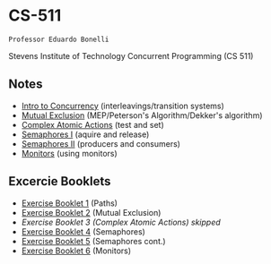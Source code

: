# CS-511

`Professor Eduardo Bonelli`

Stevens Institute of Technology Concurrent Programming (CS 511) 

## Notes

- [Intro to Concurrency](/notes/01_intro.md) (interleavings/transition systems)
- [Mutual Exclusion](/notes/02_mutual-exclusion.md) (MEP/Peterson's Algorithm/Dekker's algorithm)
- [Complex Atomic Actions](/notes/03_complex-atomic-options.md) (test and set)
- [Semaphores I](/notes/04_semaphores-1.md) (aquire and release)
- [Semaphores II](/notes/05_semaphores-2.md) (producers and consumers)
- [Monitors](/notes/06_monitors.md) (using monitors)
<!-- - [NAME](/notes/file.md) (description) -->

## Excercie Booklets

- [Exercise Booklet 1](/exercises/eb1.pdf) (Paths)
- [Exercise Booklet 2](/exercises/eb2.pdf) (Mutual Exclusion)
- *Exercise Booklet 3 (Complex Atomic Actions) skipped*
- [Exercise Booklet 4](/exercises/eb4.pdf) (Semaphores)
- [Exercise Booklet 5](/exercises/eb5.pdf) (Semaphores cont.)
- [Exercise Booklet 6](/exercises/eb6.pdf) (Monitors)
<!-- - [Exercise Booklet #](/exercises/eb.pdf) (TITLE) -->

<!-- ## Slides
- [Intro to Concurrency](/slides/01_intro.pdf)
- [Mutual Exclusion](/slides/02_mutual_exclusion.pdf)
- [Complex Atomic Actions](/slides/03_complex_atomic_actions.pdf)
- [Semaphores I](/slides/04_semaphores_1.pdf) -->
<!-- - [NAME](/slides/file.pdf) -->